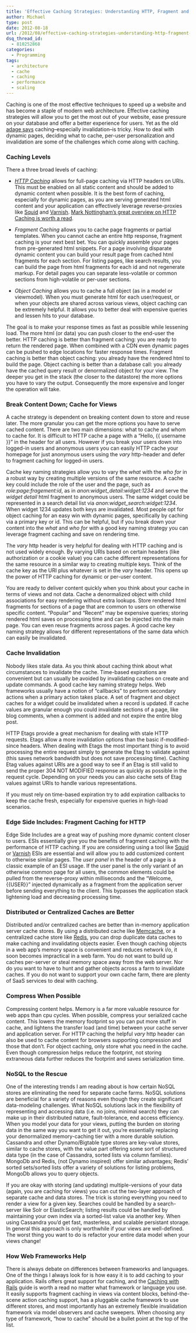 ```yaml
---
title: 'Effective Caching Strategies: Understanding HTTP, Fragment and Object Caching'
author: Michael
type: post
date: 2012-08-18
url: /2012/08/effective-caching-strategies-understanding-http-fragment-and-object-caching/
dsq_thread_id:
  - 810252868
categories:
  - Programming
tags:
  - architecture
  - cache
  - caching
  - performance
  - scaling
---
```

Caching is one of the most effective techniques to speed up a website and has become a staple of modern web architecture. Effective caching strategies will allow you to get the most out of your website, ease pressure on your database and offer a better experience for users. Yet as the old [adage says][1] caching&#8211;especially invalidation&#8211;is tricky. How to deal with dynamic pages, deciding what to cache, per-user personalization and invalidation are some of the challenges which come along with caching.

### Caching Levels

There a three broad levels of caching:

  * _[HTTP Caching][2]_ allows for full-page caching via HTTP headers on URIs. This must be enabled on all static content and should be added to dynamic content when possible. It is the best form of caching, especially for dynamic pages, as you are serving generated html content and your application can effectively leverage reverse-proxies like [Squid][3] and [Varnish][4]. [Mark Nottingham&#8217;s great overview on HTTP Caching is worth a read][5].

  * _Fragment Caching_ allows you to cache page fragments or partial templates. When you cannot cache an entire http response, fragment caching is your next best bet. You can quickly assemble your pages from pre-generated html snippets. For a page involving disparate dynamic content you can build your result page from cached html fragments for each section. For listing pages, like search results, you can build the page from html fragments for each id and not regenerate markup. For detail pages you can separate less-volatile or common sections from high-volatile or per-user sections.

  * _Object Caching_ allows you to cache a full object (as in a model or viewmodel). When you must generate html for each user/request, or when your objects are shared across various views, object caching can be extremely helpful. It allows you to better deal with expensive queries and lessen hits to your database.

The goal is to make your response times as fast as possible while lessening load. The more html (or data) you can push closer to the end-user the better. HTTP caching is better than fragment caching: you are ready to return the rendered page. When combined with a CDN even dynamic pages can be pushed to edge locations for faster response times. Fragment caching is better than object caching: you already have the rendered html to build the page. Object caching is better than a database call: you already have the cached query result or denormalized object for your view. The deeper you get in the stack (the closer to the datastore) the more options you have to vary the output. Consequently the more expensive and longer the operation will take.

### Break Content Down; Cache for Views

A cache strategy is dependent on breaking content down to store and reuse later. The more granular you can get the more options you have to serve cached content. There are two main dimensions: what to cache and whom to cache for. It is difficult to HTTP cache a page with a &#8220;Hello, {{ username }}&#8221; in the header for all users. However if you break your users down into logged-in users and anonymous users you can easily HTTP cache your homepage for just anonymous users using the _vary_ http-header and defer to fragment caching for logged-in users.

Cache key naming strategies allow you to vary the _what_ with the _who for_ in a robust way by creating multiple versions of the same resource. A cache key could include the role of the user and the page, such as _role:page:fragement:id_, as in _anon:widget_detail:widget:1234_ and serve the _widget detail_ html fragment to anonymous users. The same widget could be represented in a search detail list via _anon:widget_search:widget:1234_. When widget 1234 updates both keys are invalidated. Most people opt for object caching for an easy win with dynamic pages, specifically by caching via a primary key or id. This can be helpful, but if you break down your content into the _what_ and _who for_ with a good key naming strategy you can leverage fragment caching and save on rendering time.

The _vary_ http header is very helpful for dealing with HTTP caching and is not used widely enough. By varying URIs based on certain headers (like authorization or a cookie value) you can cache different representations for the same resource in a similar way to creating multiple keys. Think of the cache key as the URI plus whatever is set in the _vary_ header. This opens up the power of HTTP caching for dynamic or per-user content.

You are ready to deliver content quickly when you think about your cache in terms of views and not data. Cache a denormalized object with child associations for easy rendering without extra lookups. Store rendered html fragments for sections of a page that are common to users on otherwise specific content. &#8220;Popular&#8221; and &#8220;Recent&#8221; may be expensive queries; storing rendered html saves on processing time and can be injected into the main page. You can even reuse fragments across pages. A good cache key naming strategy allows for different representations of the same data which can easily be invalidated.

### Cache Invalidation

Nobody likes stale data. As you think about caching think about what circumstances to invalidate the cache. Time-based expirations are convenient but can usually be avoided by invalidating caches on create and update commands. A good cache key naming strategy helps. Web frameworks usually have a notion of &#8220;callbacks&#8221; to perform secondary actions when a primary action takes place. A set of fragment and object caches for a widget could be invalidated when a record is updated. If cache values are granular enough you could invalidate sections of a page, like blog comments, when a comment is added and not expire the entire blog post.

HTTP Etags provide a great mechanism for dealing with stale HTTP requests. Etags allow a more invalidation options than the basic if-modified-since headers. When dealing with Etags the most important thing is to avoid processing the entire request simply to generate the Etag to validate against (this saves network bandwidth but does not save processing time). Caching Etag values against URIs are a good way to see if an Etag is still valid to send the proper 304 NOT MODIFIED response as quickly as possible in the request cycle. Depending on your needs you can also cache sets of Etag values against URIs to handle various representations.

If you must rely on time-based expiration try to add expiration callbacks to keep the cache fresh, especially for expensive queries in high-load scenarios.

### Edge Side Includes: Fragment Caching for HTTP

Edge Side Includes are a great way of pushing more dynamic content closer to users. ESIs essentially give you the benefits of fragment caching with the performance of HTTP caching. If you are considering using a tool like [Squid][3] or [Varnish][4] ESIs are essential and will allow you to add customized content to otherwise similar pages. The _user panel_ in the header of a page is a classic example of an ESI usage. If the user panel is the only variant of an otherwise common page for all users, the common elements could be pulled from the reverse-proxy within milliseconds and the &#8220;Welcome, {{USER}}&#8221; injected dynamically as a fragment from the application server before sending everything to the client. This bypasses the application stack lightening load and decreasing processing time.

### Distributed or Centralized Caches are Better

Distributed and/or centralized caches are better than in-memory application server cache stores. By using a distributed cache like [Memcache][6], or a centralized cache store like [Redis][7], you can drop duplicate data caches to make caching and invalidating objects easier. Even though caching objects in a web app&#8217;s memory space is convenient and reduces network i/o, it soon becomes impractical in a web farm. You do not want to build up caches per-server or steal memory space away from the web server. Nor do you want to have to hunt and gather objects across a farm to invalidate caches. If you do not want to support your own cache farm, there are plenty of SaaS services to deal with caching.

### Compress When Possible

Compressing content helps. Memory is a far more valuable resource for web apps than cpu cycles. When possible, compress your serialized cache content. This lowers the memory footprint so you can put more stuff in cache, and lightens the transfer load (and time) between your cache server and application server. For HTTP caching the helpful _vary_ http header can also be used to cache content for browsers supporting compression and those that don&#8217;t. For object caching, only store what you need in the cache. Even though compression helps reduce the footprint, not storing extraneous data further reduces the footprint and saves serialization time.

### NoSQL to the Rescue

One of the interesting trends I am reading about is how certain NoSQL stores are eliminating the need for separate cache farms. NoSQL solutions are beneficial for a variety of reasons even though they create significant data-modeling challenges. What NoSQL solutions lack in the flexibility of representing and accessing data (i.e. no joins, minimal search) they can make up in their distributed nature, fault-tolerance, end access efficiency. When you model your data for your views, putting the burden on storing data in the same way you want to get it out, you&#8217;re essentially replacing your denormalized memory-caching tier with a more durable solution. Cassandra and other Dynamo/Bigtable type stores are key-value stores, similar to cache stores, with the value part offering some sort of structured data type (in the case of Cassandra, sorted lists via column families). MongoDb and Redis, (not Dynamo inspired) offer similar advantages; Redis&#8217; sorted sets/sorted lists offer a variety of solutions for listing problems, MongoDb allows you to query objects.

If you are okay with storing (and updating) multiple-versions of your data (again, you are caching for views) you can cut the two-layer approach of separate cache and data stores. The trick is storing everything you need to render a view for a given key. Searches could be handled by a search-server like Solr or ElasticSearch; listing results could be handled by maintaining your own index via a sorted-list value via another key. When using Cassandra you&#8217;d get fast, masterless, and scalable persistant storage. In general this approach is only worthwhile if your views are well-defined. The worst thing you want to do is refactor your entire data model when your views change!

### How Web Frameworks Help

There is always debate on differences between frameworks and languages. One of the things I always look for is how easy it is to add caching to your application. Rails offers great support for caching, and the [Caching with Rails][8] guide is worth a read no matter what framework or language you use. It easily supports fragment caching in views via content blocks, behind-the-scene action caching support, has a pluggable cache framework to use different stores, and most importantly has an extremely flexible invalidation framework via model observers and cache sweepers. When choosing any type of framework, &#8220;how to cache&#8221; should be a bullet point at the top of the list.

 [1]: http://martinfowler.com/bliki/TwoHardThings.html
 [2]: http://www.w3.org/Protocols/rfc2616/rfc2616-sec13.html
 [3]: http://www.squid-cache.org/
 [4]: https://www.varnish-cache.org/
 [5]: http://www.mnot.net/cache_docs/
 [6]: http://memcached.org/
 [7]: http://redis.io
 [8]: http://guides.rubyonrails.org/caching_with_rails.html
